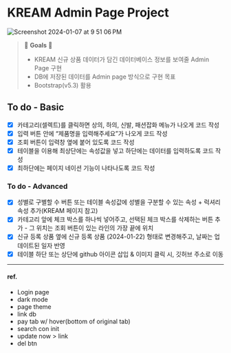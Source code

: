 # KREAM Admin Page Project

![Screenshot 2024-01-07 at 9 51 06 PM](https://github.com/ready-oun/oz_be_challenge/assets/148455749/caf84d91-0a5d-4c13-8f3b-a70bca178fc8)

> 👑 **Goals** 👑
>
> - KREAM 신규 상품 데이터가 담긴 데이터베이스 정보를 보여줄 Admin Page 구현
> - DB에 저장된 데이터를 Admin page 방식으로 구현 목표
> - Bootstrap(v5.3) 활용

## To do - Basic

- [x] 카테고리(셀렉트)를 클릭하면 상의, 하의, 신발, 패션잡화 메뉴가 나오게 코드 작성
- [x] 입력 버튼 안에 “제품명을 입력해주세요”가 나오게 코드 작성
- [x] 조회 버튼이 입력창 옆에 붙어 있도록 코드 작성
- [x] 테이블을 이용해 최상단에는 속성값을 넣고 하단에는 데이터를 입력하도록 코드 작성
- [x] 최하단에는 페이지 네이션 기능이 나타나도록 코드 작성

### To do - Advanced

- [x] 성별로 구별할 수 버튼 또는 테이블 속성값에 성별을 구분할 수 있는 속성 + 럭셔리 속성 추가(KREAM 페이지 참고)
- [x] 카테고리 앞에 체크 박스를 하나씩 넣어주고, 선택된 체크 박스를 삭제하는 버튼 추가 - 그 위치는 조회 버튼이 있는 라인의 가장 끝에 위치
- [x] 신규 등록 상품 옆에 신규 등록 상품 (2024-01-22) 형태로 변경해주고, 날짜는 업데이트된 일자 반영
- [x] 테이블 하단 또는 상단에 github 아이콘 삽입 & 이미지 클릭 시, 깃허브 주소로 이동

---

#### ref.

- Login page
- dark mode
- page theme
- link db
- pay tab w/ hover(bottom of original tab)
- search con init
- update now > link
- del btn
